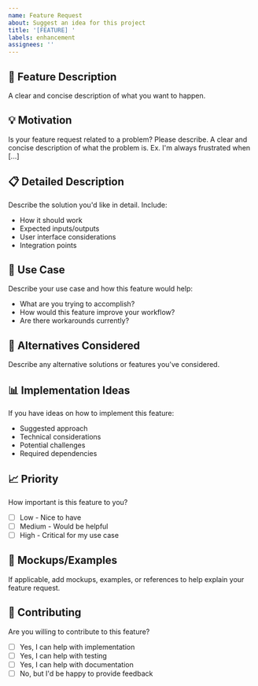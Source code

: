 ```yaml
---
name: Feature Request
about: Suggest an idea for this project
title: '[FEATURE] '
labels: enhancement
assignees: ''
---
```


## 🚀 Feature Description
A clear and concise description of what you want to happen.

## 💡 Motivation
Is your feature request related to a problem? Please describe.
A clear and concise description of what the problem is. Ex. I'm always frustrated when [...]

## 📋 Detailed Description
Describe the solution you'd like in detail. Include:
- How it should work
- Expected inputs/outputs
- User interface considerations
- Integration points

## 🎯 Use Case
Describe your use case and how this feature would help:
- What are you trying to accomplish?
- How would this feature improve your workflow?
- Are there workarounds currently?

## 🔄 Alternatives Considered
Describe any alternative solutions or features you've considered.

## 📊 Implementation Ideas
If you have ideas on how to implement this feature:
- Suggested approach
- Technical considerations
- Potential challenges
- Required dependencies

## 📈 Priority
How important is this feature to you?
- [ ] Low - Nice to have
- [ ] Medium - Would be helpful
- [ ] High - Critical for my use case

## 🎨 Mockups/Examples
If applicable, add mockups, examples, or references to help explain your feature request.

## 🤝 Contributing
Are you willing to contribute to this feature?
- [ ] Yes, I can help with implementation
- [ ] Yes, I can help with testing
- [ ] Yes, I can help with documentation
- [ ] No, but I'd be happy to provide feedback
